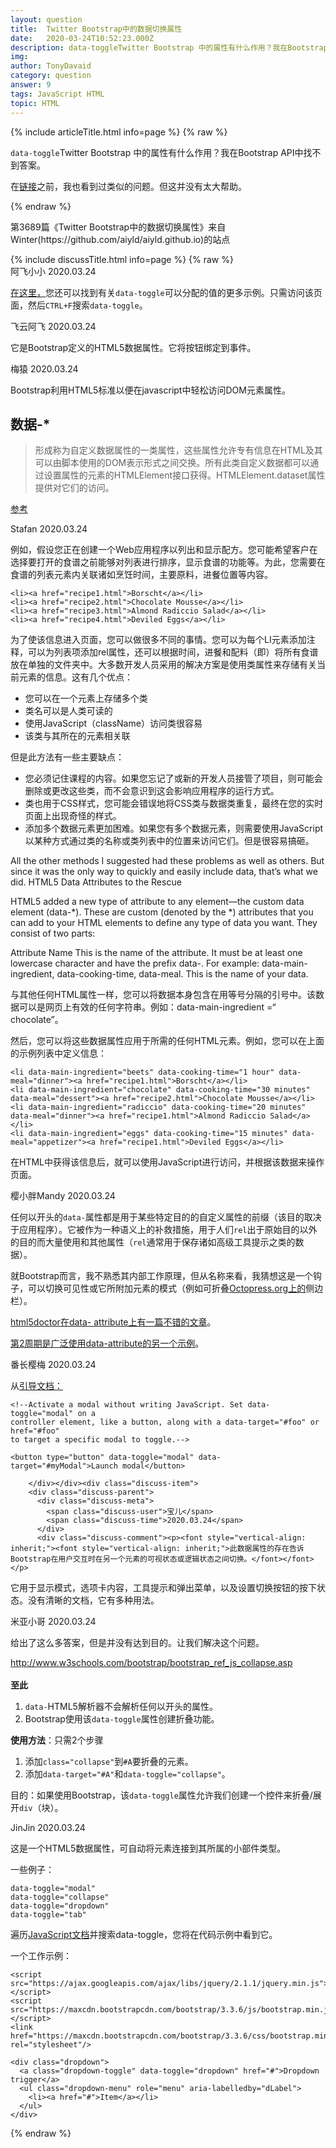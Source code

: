 ```yaml
---
layout: question
title:  Twitter Bootstrap中的数据切换属性
date:   2020-03-24T10:52:23.000Z
description: data-toggleTwitter Bootstrap 中的属性有什么作用？我在Bootstrap API中找不到答案。在链接之前，我也看到过类似的...
img: 
author: TonyDavaid
category: question
answer: 9
tags: JavaScript HTML
topic: HTML
---
```

<div class="article-root">
  <div class="article">
    {% include articleTitle.html info=page %}
    {% raw %}
    <div class="article-content"><p><font style="vertical-align: inherit;"></font><code>data-toggle</code><font style="vertical-align: inherit;"><font style="vertical-align: inherit;">Twitter Bootstrap </font><font style="vertical-align: inherit;">中的</font><font style="vertical-align: inherit;">属性有</font><font style="vertical-align: inherit;">什么作用</font><font style="vertical-align: inherit;">？</font><font style="vertical-align: inherit;">我在Bootstrap API中找不到答案。</font></font></p>

<p><font style="vertical-align: inherit;"><font style="vertical-align: inherit;">在</font></font><a href="https://stackoverflow.com/questions/10481684/where-does-data-toggle-attribute-of-bootstrap-framework-come-from"><font style="vertical-align: inherit;"><font style="vertical-align: inherit;">链接</font></font></a><font style="vertical-align: inherit;"><font style="vertical-align: inherit;">之前，我也看到过类似的问题</font><font style="vertical-align: inherit;">。</font><font style="vertical-align: inherit;">但这并没有太大帮助。</font></font></p></div>
    {% endraw %}
  </div>
  <p class="winter_mark">第3689篇《Twitter Bootstrap中的数据切换属性》来自Winter(https://github.com/aiyld/aiyld.github.io)的站点</p>
  <div class="discuss-wrapper">
    {% include discussTitle.html info=page %}
    {% raw %}
    <div class="discuss-item">
        <div class="discuss-parent">
          <div class="discuss-meta">
            <span class="discuss-user">阿飞小小</span>
            <span class="discuss-time">2020.03.24</span>
          </div>
          <div class="discuss-comment"><p><a href="http://getbootstrap.com/javascript/" rel="nofollow"><font style="vertical-align: inherit;"><font style="vertical-align: inherit;">在这里，</font></font></a><font style="vertical-align: inherit;"><font style="vertical-align: inherit;">您还可以找到有关</font></font><code>data-toggle</code><font style="vertical-align: inherit;"><font style="vertical-align: inherit;">可以分配的</font><font style="vertical-align: inherit;">值的更多示例</font><font style="vertical-align: inherit;">。</font><font style="vertical-align: inherit;">只需访问该页面，然后</font></font><code>CTRL+F</code><font style="vertical-align: inherit;"><font style="vertical-align: inherit;">搜索</font></font><code>data-toggle</code><font style="vertical-align: inherit;"><font style="vertical-align: inherit;">。</font></font></p></div>
        </div></div><div class="discuss-item">
        <div class="discuss-parent">
          <div class="discuss-meta">
            <span class="discuss-user">飞云阿飞</span>
            <span class="discuss-time">2020.03.24</span>
          </div>
          <div class="discuss-comment"><p><font style="vertical-align: inherit;"><font style="vertical-align: inherit;">它是Bootstrap定义的HTML5数据属性。</font><font style="vertical-align: inherit;">它将按钮绑定到事件。</font></font></p></div>
        </div></div><div class="discuss-item">
        <div class="discuss-parent">
          <div class="discuss-meta">
            <span class="discuss-user">梅猿</span>
            <span class="discuss-time">2020.03.24</span>
          </div>
          <div class="discuss-comment"><p><font style="vertical-align: inherit;"><font style="vertical-align: inherit;">Bootstrap利用HTML5标准以便在javascript中轻松访问DOM元素属性。</font></font></p>

<h2><font style="vertical-align: inherit;"><font style="vertical-align: inherit;">数据-*</font></font></h2>

<blockquote>
  <p><font style="vertical-align: inherit;"><font style="vertical-align: inherit;">形成称为自定义数据属性的一类属性，这些属性允许专有信息在HTML及其可以由脚本使用的DOM表示形式之间交换。</font><font style="vertical-align: inherit;">所有此类自定义数据都可以通过设置属性的元素的HTMLElement接口获得。</font><font style="vertical-align: inherit;">HTMLElement.dataset属性提供对它们的访问。</font></font></p>
</blockquote>

<p><a href="https://developer.mozilla.org/en-US/docs/Web/HTML/Global_attributes#attr-data-*" rel="nofollow" title="参考"><font style="vertical-align: inherit;"><font style="vertical-align: inherit;">参考</font></font></a></p></div>
        </div></div><div class="discuss-item">
        <div class="discuss-parent">
          <div class="discuss-meta">
            <span class="discuss-user">Stafan</span>
            <span class="discuss-time">2020.03.24</span>
          </div>
          <div class="discuss-comment"><p><font style="vertical-align: inherit;"><font style="vertical-align: inherit;">例如，假设您正在创建一个Web应用程序以列出和显示配方。</font><font style="vertical-align: inherit;">您可能希望客户在选择要打开的食谱之前能够对列表进行排序，显示食谱的功能等。</font><font style="vertical-align: inherit;">为此，您需要在食谱的列表元素内关联诸如烹饪时间，主要原料，进餐位置等内容。</font></font></p>

<pre><code>&lt;li&gt;&lt;a href="recipe1.html"&gt;Borscht&lt;/a&gt;&lt;/li&gt;<font></font>
&lt;li&gt;&lt;a href="recipe2.html"&gt;Chocolate Mousse&lt;/a&gt;&lt;/li&gt;<font></font>
&lt;li&gt;&lt;a href="recipe3.html"&gt;Almond Radiccio Salad&lt;/a&gt;&lt;/li&gt;<font></font>
&lt;li&gt;&lt;a href="recipe4.html"&gt;Deviled Eggs&lt;/a&gt;&lt;/li&gt;<font></font>
</code></pre>

<p><font style="vertical-align: inherit;"><font style="vertical-align: inherit;">为了使该信息进入页面，您可以做很多不同的事情。</font><font style="vertical-align: inherit;">您可以为每个LI元素添加注释，可以为列表项添加rel属性，还可以根据时间，进餐和配料（即）将所有食谱放在单独的文件夹中。</font><font style="vertical-align: inherit;">大多数开发人员采用的解决方案是使用类属性来存储有关当前元素的信息。</font><font style="vertical-align: inherit;">这有几个优点：</font></font></p>

<ul>
<li><font style="vertical-align: inherit;"><font style="vertical-align: inherit;">您可以在一个元素上存储多个类 </font></font></li>
<li><font style="vertical-align: inherit;"><font style="vertical-align: inherit;">类名可以是人类可读的 </font></font></li>
<li><font style="vertical-align: inherit;"><font style="vertical-align: inherit;">使用JavaScript（className）访问类很容易 </font></font></li>
<li><font style="vertical-align: inherit;"><font style="vertical-align: inherit;">该类与其所在的元素相关联</font></font></li>
</ul>

<p><font style="vertical-align: inherit;"><font style="vertical-align: inherit;">但是此方法有一些主要缺点：</font></font></p>

<ul>
<li><font style="vertical-align: inherit;"><font style="vertical-align: inherit;">您必须记住课程的内容。</font><font style="vertical-align: inherit;">如果您忘记了或新的开发人员接管了项目，则可能会删除或更改这些类，而不会意识到这会影响应用程序的运行方式。</font></font></li>
<li><font style="vertical-align: inherit;"><font style="vertical-align: inherit;">类也用于CSS样式，您可能会错误地将CSS类与数据类重复，最终在您的实时页面上出现奇怪的样式。</font></font></li>
<li><font style="vertical-align: inherit;"><font style="vertical-align: inherit;">添加多个数据元素更加困难。</font><font style="vertical-align: inherit;">如果您有多个数据元素，则需要使用JavaScript以某种方式通过类的名称或类列表中的位置来访问它们。</font><font style="vertical-align: inherit;">但是很容易搞砸。</font></font></li>
</ul>

<p>All the other methods I suggested had these problems as well as others. But since it was the only way to quickly and easily include data, that’s what we did.
HTML5 Data Attributes to the Rescue</p>

<p>HTML5 added a new type of attribute to any element—the custom data element (data-*). These are custom (denoted by the *) attributes that you can add to your HTML elements to define any type of data you want. They consist of two parts:</p>

<p>Attribute Name
This is the name of the attribute. It must be at least one lowercase character and have the prefix data-. For example: data-main-ingredient, data-cooking-time, data-meal. This is the name of your data.</p>

<p><font style="vertical-align: inherit;"><font style="vertical-align: inherit;">与其他任何HTML属性一样，您可以将数据本身包含在用等号分隔的引号中。</font><font style="vertical-align: inherit;">该数据可以是网页上有效的任何字符串。</font><font style="vertical-align: inherit;">例如：data-main-ingredient =“ chocolate”。</font></font></p>

<p><font style="vertical-align: inherit;"><font style="vertical-align: inherit;">然后，您可以将这些数据属性应用于所需的任何HTML元素。</font><font style="vertical-align: inherit;">例如，您可以在上面的示例列表中定义信息：</font></font></p>

<pre><code>&lt;li data-main-ingredient="beets" data-cooking-time="1 hour" data-meal="dinner"&gt;&lt;a href="recipe1.html"&gt;Borscht&lt;/a&gt;&lt;/li&gt;<font></font>
&lt;li data-main-ingredient="chocolate" data-cooking-time="30 minutes" data-meal="dessert"&gt;&lt;a href="recipe2.html"&gt;Chocolate Mousse&lt;/a&gt;&lt;/li&gt;<font></font>
&lt;li data-main-ingredient="radiccio" data-cooking-time="20 minutes" data-meal="dinner"&gt;&lt;a href="recipe1.html"&gt;Almond Radiccio Salad&lt;/a&gt;&lt;/li&gt;<font></font>
&lt;li data-main-ingredient="eggs" data-cooking-time="15 minutes" data-meal="appetizer"&gt;&lt;a href="recipe1.html"&gt;Deviled Eggs&lt;/a&gt;&lt;/li&gt;<font></font>
</code></pre>

<p><font style="vertical-align: inherit;"><font style="vertical-align: inherit;">在HTML中获得该信息后，就可以使用JavaScript进行访问，并根据该数据来操作页面。 </font></font></p></div>
        </div></div><div class="discuss-item">
        <div class="discuss-parent">
          <div class="discuss-meta">
            <span class="discuss-user">樱小胖Mandy</span>
            <span class="discuss-time">2020.03.24</span>
          </div>
          <div class="discuss-comment"><p><font style="vertical-align: inherit;"><font style="vertical-align: inherit;">任何以开头的</font></font><code>data-</code><font style="vertical-align: inherit;"><font style="vertical-align: inherit;">属性都是用于某些特定目的的自定义属性的前缀（该目的取决于应用程序）。</font><font style="vertical-align: inherit;">它被作为一种语义上的补救措施，用于人们</font></font><code>rel</code><font style="vertical-align: inherit;"><font style="vertical-align: inherit;">出于原始目的以外的目的而</font><font style="vertical-align: inherit;">大量使用</font><font style="vertical-align: inherit;">和其他属性（</font></font><code>rel</code><font style="vertical-align: inherit;"><font style="vertical-align: inherit;">通常用于保存诸如高级工具提示之类的数据）。</font></font></p>

<p><font style="vertical-align: inherit;"><font style="vertical-align: inherit;">就Bootstrap而言，我不熟悉其内部工作原理，但从名称来看，我猜想这是一个钩子，可以切换可见性或它所附加元素的模式（例如可折叠</font></font><a href="http://octopress.org/"><font style="vertical-align: inherit;"><font style="vertical-align: inherit;">Octopress.org上的</font></font></a><font style="vertical-align: inherit;"><font style="vertical-align: inherit;">侧边栏</font><font style="vertical-align: inherit;">）。</font></font></p>

<p><a href="http://html5doctor.com/html5-custom-data-attributes/"><font style="vertical-align: inherit;"><font style="vertical-align: inherit;">html5doctor在data- attribute上有一篇不错的文章</font></font></a><font style="vertical-align: inherit;"><font style="vertical-align: inherit;">。</font></font></p>

<p><a href="http://jquery.malsup.com/cycle2/"><font style="vertical-align: inherit;"><font style="vertical-align: inherit;">第2周期是广泛使用data-attribute的另一个示例</font></font></a><font style="vertical-align: inherit;"><font style="vertical-align: inherit;">。</font></font></p></div>
        </div></div><div class="discuss-item">
        <div class="discuss-parent">
          <div class="discuss-meta">
            <span class="discuss-user">番长樱梅</span>
            <span class="discuss-time">2020.03.24</span>
          </div>
          <div class="discuss-comment"><p><font style="vertical-align: inherit;"><font style="vertical-align: inherit;">从</font></font><a href="http://getbootstrap.com/javascript/" rel="noreferrer"><font style="vertical-align: inherit;"><font style="vertical-align: inherit;">引导文档：</font></font></a></p>

<pre><code>&lt;!--Activate a modal without writing JavaScript. Set data-toggle="modal" on a <font></font>
controller element, like a button, along with a data-target="#foo" or href="#foo" <font></font>
to target a specific modal to toggle.--&gt;<font></font>
<font></font>
&lt;button type="button" data-toggle="modal" data-target="#myModal"&gt;Launch modal&lt;/button&gt;<font></font>
</code></pre></div>
        </div></div><div class="discuss-item">
        <div class="discuss-parent">
          <div class="discuss-meta">
            <span class="discuss-user">宝儿</span>
            <span class="discuss-time">2020.03.24</span>
          </div>
          <div class="discuss-comment"><p><font style="vertical-align: inherit;"><font style="vertical-align: inherit;">此数据属性的存在告诉Bootstrap在用户交互时在另一个元素的可视状态或逻辑状态之间切换。</font></font></p>

<p><font style="vertical-align: inherit;"><font style="vertical-align: inherit;">它用于显示模式，选项卡内容，工具提示和弹出菜单，以及设置切换按钮的按下状态。</font><font style="vertical-align: inherit;">没有清晰的文档，它有多种用法。</font></font></p></div>
        </div></div><div class="discuss-item">
        <div class="discuss-parent">
          <div class="discuss-meta">
            <span class="discuss-user">米亚小哥</span>
            <span class="discuss-time">2020.03.24</span>
          </div>
          <div class="discuss-comment"><p><font style="vertical-align: inherit;"><font style="vertical-align: inherit;">给出了这么多答案，但是并没有达到目的。</font><font style="vertical-align: inherit;">让我们解决这个问题。</font></font></p>

<p><a href="http://www.w3schools.com/bootstrap/bootstrap_ref_js_collapse.asp" rel="noreferrer"><font style="vertical-align: inherit;"><font style="vertical-align: inherit;">http://www.w3schools.com/bootstrap/bootstrap_ref_js_collapse.asp </font></font></a>
<br><br><b><font style="vertical-align: inherit;"><font style="vertical-align: inherit;">至此</font></font></b></p>

<ol>
<li><font style="vertical-align: inherit;"></font><code>data-</code><font style="vertical-align: inherit;"><font style="vertical-align: inherit;">HTML5解析器不会解析</font><font style="vertical-align: inherit;">任何以开头的属性</font><font style="vertical-align: inherit;">。</font></font></li>
<li><font style="vertical-align: inherit;"><font style="vertical-align: inherit;">Bootstrap使用该</font></font><code>data-toggle</code><font style="vertical-align: inherit;"><font style="vertical-align: inherit;">属性创建折叠功能。</font></font></li>
</ol>

<p><b><font style="vertical-align: inherit;"><font style="vertical-align: inherit;">使用方法</font></font></b><font style="vertical-align: inherit;"><font style="vertical-align: inherit;">：只需2个步骤</font></font></p>

<ol>
<li><font style="vertical-align: inherit;"><font style="vertical-align: inherit;">添加</font></font><code>class="collapse"</code><font style="vertical-align: inherit;"><font style="vertical-align: inherit;">到</font></font><code>#A</code><font style="vertical-align: inherit;"><font style="vertical-align: inherit;">要折叠</font><font style="vertical-align: inherit;">的元素</font><font style="vertical-align: inherit;">。</font></font></li>
<li><font style="vertical-align: inherit;"><font style="vertical-align: inherit;">添加</font></font><code>data-target="#A"</code><font style="vertical-align: inherit;"><font style="vertical-align: inherit;">和</font></font><code>data-toggle="collapse"</code><font style="vertical-align: inherit;"><font style="vertical-align: inherit;">。</font></font></li>
</ol>

<p><font style="vertical-align: inherit;"><font style="vertical-align: inherit;">目的：</font><font style="vertical-align: inherit;">如果使用Bootstrap，</font><font style="vertical-align: inherit;">该</font></font><code>data-toggle</code><font style="vertical-align: inherit;"><font style="vertical-align: inherit;">属性允许我们创建一个控件来折叠/展开</font></font><code>div</code><font style="vertical-align: inherit;"><font style="vertical-align: inherit;">（块）。</font></font></p></div>
        </div></div><div class="discuss-item">
        <div class="discuss-parent">
          <div class="discuss-meta">
            <span class="discuss-user">JinJin</span>
            <span class="discuss-time">2020.03.24</span>
          </div>
          <div class="discuss-comment"><p><font style="vertical-align: inherit;"><font style="vertical-align: inherit;">这是一个HTML5数据属性，可自动将元素连接到其所属的小部件类型。 </font></font></p>

<p><font style="vertical-align: inherit;"><font style="vertical-align: inherit;">一些例子：</font></font></p>

<pre><code>data-toggle="modal"<font></font>
data-toggle="collapse"<font></font>
data-toggle="dropdown"<font></font>
data-toggle="tab"<font></font>
</code></pre>

<p><font style="vertical-align: inherit;"><font style="vertical-align: inherit;">遍历</font></font><a href="http://getbootstrap.com/javascript" rel="noreferrer"><font style="vertical-align: inherit;"><font style="vertical-align: inherit;">JavaScript文档</font></font></a><font style="vertical-align: inherit;"><font style="vertical-align: inherit;">并搜索data-toggle，您将在代码示例中看到它。</font></font></p>

<p><font style="vertical-align: inherit;"><font style="vertical-align: inherit;">一个工作示例：</font></font></p>

<p></p><div class="snippet" data-lang="js" data-hide="false" data-console="true" data-babel="false">
<div class="snippet-code">
<pre class="snippet-code-html lang-html prettyprint-override"><code>&lt;script src="https://ajax.googleapis.com/ajax/libs/jquery/2.1.1/jquery.min.js"&gt;&lt;/script&gt;<font></font>
&lt;script src="https://maxcdn.bootstrapcdn.com/bootstrap/3.3.6/js/bootstrap.min.js"&gt;&lt;/script&gt;<font></font>
&lt;link href="https://maxcdn.bootstrapcdn.com/bootstrap/3.3.6/css/bootstrap.min.css" rel="stylesheet"/&gt;<font></font>
<font></font>
&lt;div class="dropdown"&gt;<font></font>
  &lt;a class="dropdown-toggle" data-toggle="dropdown" href="#"&gt;Dropdown trigger&lt;/a&gt;<font></font>
  &lt;ul class="dropdown-menu" role="menu" aria-labelledby="dLabel"&gt;<font></font>
    &lt;li&gt;&lt;a href="#"&gt;Item&lt;/a&gt;&lt;/li&gt;<font></font>
  &lt;/ul&gt;<font></font>
&lt;/div&gt;</code></pre>
</div>
</div>
<p></p></div>
        </div></div>
    {% endraw %}
  </div>
<div>
